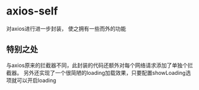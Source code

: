 # axios-self
对axios进行进一步封装， 使之拥有一些而外的功能

## 特别之处
与axios原来的拦截器不同，此封装的代码还额外对每个网络请求添加了单独个拦截器。
另外还实现了一个很简陋的loading加载效果，只要配置showLoading选项就可以开启loading